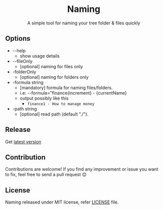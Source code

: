 <p align="center">
<h1 align="center">Naming</h1>
<p align="center">A simple tool for naming your tree folder & files quickly</p>

## Options

  * --help
    * show usage details 
  * --fileOnly 
    * [optional] naming for files only
  * -folderOnly
    * [optional] naming for folders only
  * -formula string
    * [mandatory] formula for naming files/folders. 
    * i.e: --formula="finance{increment} - {currentName} 
    * output possibly like this 
      * `finance1 - How to manage money`
  * -path string
    * [optional] read path (default "./").

## Release

Get [latest version](https://github.com/isdzulqor/naming/releases)

## Contribution

Contributions are welcome! If you find any improvement or issue you want to fix, feel free to send a pull request 😊

## License

Naming released under MIT license, refer [LICENSE](LICENSE) file.
